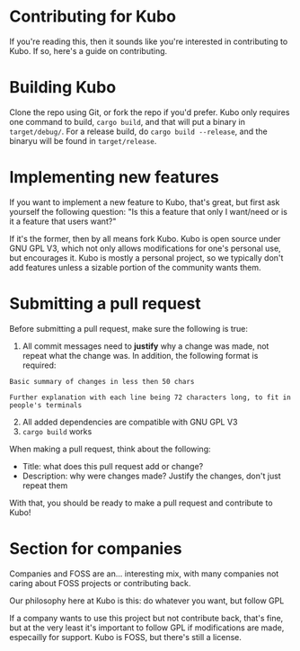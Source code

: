 # Contributing for Kubo
If you're reading this, then it sounds like you're interested in contributing to Kubo. If so, here's a guide on contributing.

# Building Kubo
Clone the repo using Git, or fork the repo if you'd prefer. Kubo only requires one command to build, `cargo build`, and that will put a binary in `target/debug/`. For a release build, do `cargo build --release`, and the binaryu will be found in `target/release`.

# Implementing new features
If you want to implement a new feature to Kubo, that's great, but first ask yourself the following question:
"Is this a feature that only I want/need or is it a feature that users want?"

If it's the former, then by all means fork Kubo. Kubo is open source under GNU GPL V3, which not only allows modifications for one's personal use, but encourages it. Kubo is mostly a personal project, so we typically don't add features unless a sizable portion of the community wants them.

# Submitting a pull request
Before submitting a pull request, make sure the following is true:
1. All commit messages need to **justify** why a change was made, not repeat what the change was. In addition, the following format is required:
```
Basic summary of changes in less then 50 chars

Further explanation with each line being 72 characters long, to fit in 
people's terminals
```
2. All added dependencies are compatible with GNU GPL V3
3. `cargo build` works

When making a pull request, think about the following:
- Title: what does this pull request add or change?
- Description: why were changes made? Justify the changes, don't just repeat them

With that, you should be ready to make a pull request and contribute to Kubo!

# Section for companies
Companies and FOSS are an... interesting mix, with many companies not caring about FOSS projects or contributing back.

Our philosophy here at Kubo is this: do whatever you want, but follow GPL

If a company wants to use this project but not contribute back, that's fine, but at the very least it's important to follow GPL if modifications are made, especailly for support. Kubo is FOSS, but there's still a license.
